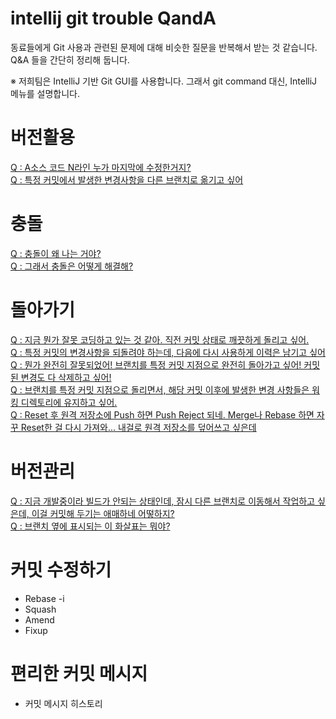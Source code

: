 # intellij git trouble QandA
동료들에게 Git 사용과 관련된 문제에 대해 비슷한 질문을 반복해서 받는 것 같습니다. Q&A 들을 간단히 정리해 둡니다. 

※ 저희팀은 IntelliJ 기반 Git GUI를 사용합니다. 그래서 git command 대신, IntelliJ 메뉴를 설명합니다.

# 버전활용
[Q : A소스 코드 N라인 누가 마지막에 수정한거지?](https://github.com/Jsing/intellij-git-trouble-qanda/blob/2d054e70d253cf3aa4f5e1d97cefb12d279f9a44/%EB%B2%84%EC%A0%84%ED%99%9C%EC%9A%A9/A%EC%86%8C%EC%8A%A4%20%EC%BD%94%EB%93%9C%20N%EB%9D%BC%EC%9D%B8%20%EB%88%84%EA%B0%80%20%EB%A7%88%EC%A7%80%EB%A7%89%EC%97%90%20%EC%88%98%EC%A0%95%ED%95%9C%EA%B1%B0%EC%A7%80%3F.md)   
[Q : 특정 커밋에서 발생한 변경사항을 다른 브랜치로 옮기고 싶어](https://github.com/Jsing/intellij-git-trouble-qanda/blob/13a89432c02bbcd6fe797d67dce1c44ef121c7ed/%EB%B2%84%EC%A0%84%ED%99%9C%EC%9A%A9/Q%20:%20%ED%8A%B9%EC%A0%95%20%EC%BB%A4%EB%B0%8B%EC%97%90%EC%84%9C%20%EB%B0%9C%EC%83%9D%ED%95%9C%20%EB%B3%80%EA%B2%BD%EC%82%AC%ED%95%AD%EC%9D%84%20%EB%8B%A4%EB%A5%B8%20%EB%B8%8C%EB%9E%9C%EC%B9%98%EB%A1%9C%20%EC%98%AE%EA%B8%B0%EA%B3%A0%20%EC%8B%B6%EC%96%B4.md)  

# 충돌
[Q : 충돌이 왜 나는 거야?](https://github.com/Jsing/intellij-git-trouble-qanda/blob/1bae99cc5506079265b95accf435155d93811864/%EC%B6%A9%EB%8F%8C/Q%20:%20%EC%B6%A9%EB%8F%8C%EC%9D%B4%20%EC%99%9C%20%EB%82%98%EB%8A%94%20%EA%B1%B0%EC%95%BC%3F.md)  
[Q : 그래서 충돌은 어떻게 해결해?](https://github.com/Jsing/intellij-git-trouble-qanda/blob/1bae99cc5506079265b95accf435155d93811864/%EC%B6%A9%EB%8F%8C/Q%20:%20%EC%B6%A9%EB%8F%8C%EC%9D%B4%20%EC%99%9C%20%EB%82%98%EB%8A%94%20%EA%B1%B0%EC%95%BC%3F.md) 

# 돌아가기
[Q : 지금 뭔가 잘못 코딩하고 있는 것 같아. 직전 커밋 상태로 깨끗하게 돌리고 싶어. ](https://github.com/Jsing/intellij-git-trouble-qanda/blob/c6b5553285e6b0e63023800674e53c73651626a6/%EB%8F%8C%EC%95%84%EA%B0%80%EA%B8%B0/Q%20:%20%EC%A7%80%EA%B8%88%20%EB%AD%94%EA%B0%80%20%EC%9E%98%EB%AA%BB%20%EC%BD%94%EB%94%A9%ED%95%98%EA%B3%A0%20%EC%9E%88%EB%8A%94%20%EA%B2%83%20%EA%B0%99%EC%95%84.%20%EC%A7%81%EC%A0%84%20%EC%BB%A4%EB%B0%8B%20%EC%83%81%ED%83%9C%EB%A1%9C%20%EA%B9%A8%EB%81%97%ED%95%98%EA%B2%8C%20%EB%8F%8C%EB%A6%AC%EA%B3%A0%20%EC%8B%B6%EC%96%B4.md)  
[Q : 특정 커밋의 변경사항을 되돌려야 하는데, 다음에 다시 사용하게 이력은 남기고 싶어 ](https://github.com/Jsing/intellij-git-trouble-qanda/blob/63f9801b5658502c8167bb3dc4bd3ed190cf2464/%EB%8F%8C%EC%95%84%EA%B0%80%EA%B8%B0/Q%20:%20%ED%8A%B9%EC%A0%95%20%EC%BB%A4%EB%B0%8B%EC%9D%98%20%EB%B3%80%EA%B2%BD%EC%82%AC%ED%95%AD%EC%9D%84%20%EB%90%98%EB%8F%8C%EB%A0%A4%EC%95%BC%20%ED%95%98%EB%8A%94%EB%8D%B0,%20%EB%8B%A4%EC%9D%8C%EC%97%90%20%EB%8B%A4%EC%8B%9C%20%EC%82%AC%EC%9A%A9%ED%95%98%EA%B2%8C%20%EC%9D%B4%EB%A0%A5%EC%9D%80%20%EB%82%A8%EA%B8%B0%EA%B3%A0%20%EC%8B%B6%EC%96%B4%20.md)  
[Q : 뭔가 완전히 잘못되었어! 브랜치를 특정 커밋 지점으로 완전히 돌아가고 싶어! 커밋된 변경도 다 삭제하고 싶어!](https://github.com/Jsing/intellij-git-trouble-qanda/blob/92823d5624825fbff614f14e8cf3d485a6c0e282/%EB%8F%8C%EC%95%84%EA%B0%80%EA%B8%B0/Q%20:%20%EB%AD%94%EA%B0%80%20%EC%99%84%EC%A0%84%ED%9E%88%20%EC%9E%98%EB%AA%BB%EB%90%98%EC%97%88%EC%96%B4!%20%EB%B8%8C%EB%9E%9C%EC%B9%98%EB%A5%BC%20%ED%8A%B9%EC%A0%95%20%EC%BB%A4%EB%B0%8B%20%EC%A7%80%EC%A0%90%EC%9C%BC%EB%A1%9C%20%EC%99%84%EC%A0%84%ED%9E%88%20%EB%8F%8C%EC%95%84%EA%B0%80%EA%B3%A0%20%EC%8B%B6%EC%96%B4!%20%EC%BB%A4%EB%B0%8B%EB%90%9C%20%EB%B3%80%EA%B2%BD%EB%8F%84%20%EB%8B%A4%20%EC%82%AD%EC%A0%9C%ED%95%98%EA%B3%A0%20%EC%8B%B6%EC%96%B4!.md)  
[Q : 브랜치를 특정 커밋 지점으로 돌리면서, 해당 커밋 이후에 발생한 변경 사항들은 워킹 디렉토리에 유지하고 싶어. ](https://github.com/Jsing/intellij-git-trouble-qanda/blob/c2ffabfcad778247c2780188efecf502a9933257/%EB%8F%8C%EC%95%84%EA%B0%80%EA%B8%B0/Q%20:%20%EB%B8%8C%EB%9E%9C%EC%B9%98%EB%A5%BC%20%ED%8A%B9%EC%A0%95%20%EC%BB%A4%EB%B0%8B%20%EC%A7%80%EC%A0%90%EC%9C%BC%EB%A1%9C%20%EB%8F%8C%EB%A6%AC%EB%A9%B4%EC%84%9C,%20%ED%95%B4%EB%8B%B9%20%EC%BB%A4%EB%B0%8B%20%EC%9D%B4%ED%9B%84%EC%97%90%20%EB%B0%9C%EC%83%9D%ED%95%9C%20%EB%B3%80%EA%B2%BD%20%EC%82%AC%ED%95%AD%EB%93%A4%EC%9D%80%20%EC%9B%8C%ED%82%B9%20%EB%94%94%EB%A0%89%ED%86%A0%EB%A6%AC%EC%97%90%20%EC%9C%A0%EC%A7%80%ED%95%98%EA%B3%A0%20%EC%8B%B6%EC%96%B4.md)   
[Q : Reset 후 원격 저장소에 Push 하면 Push Reject 되네. Merge나 Rebase 하면 자꾸 Reset한 걸 다시 가져와... 내걸로 원격 저장소를 덮어쓰고 싶은데](https://github.com/Jsing/intellij-git-trouble-qanda/blob/47c52abae81961bcc09ce79087a732af0c023c3f/%EB%8F%8C%EC%95%84%EA%B0%80%EA%B8%B0/Q%20:%20Reset%20%ED%9B%84%20%EC%9B%90%EA%B2%A9%20%EC%A0%80%EC%9E%A5%EC%86%8C%EC%97%90%20Push%20%ED%95%98%EB%A9%B4%20Push%20Reject%20%EB%90%98%EB%84%A4.%20Merge%EB%82%98%20Rebase%20%ED%95%98%EB%A9%B4%20%EC%9E%90%EA%BE%B8%20Reset%ED%95%9C%20%EA%B1%B8%20%EB%8B%A4%EC%8B%9C%20%EA%B0%80%EC%A0%B8%EC%99%80...%20%EB%82%B4%EA%B1%B8%EB%A1%9C%20%EC%9B%90%EA%B2%A9%20%EC%A0%80%EC%9E%A5%EC%86%8C%EB%A5%BC%20%EB%8D%AE%EC%96%B4%EC%93%B0%EA%B3%A0%20%EC%8B%B6%EC%9D%80%EB%8D%B0.md)  

# 버전관리
[Q : 지금 개발중이라 빌드가 안되는 상태인데, 잠시 다른 브랜치로 이동해서 작업하고 싶은데, 이걸 커밋해 두기는 애매하네 어떻하지? ](https://github.com/Jsing/intellij-git-trouble-qanda/blob/c9bdc972a185e98da479730ee5cf90880ff6d28a/%EB%B2%84%EC%A0%84%EA%B4%80%EB%A6%AC/Q%20:%20%EC%A7%80%EA%B8%88%20%EA%B0%9C%EB%B0%9C%EC%A4%91%EC%9D%B4%EB%9D%BC%20%EB%B9%8C%EB%93%9C%EA%B0%80%20%EC%95%88%EB%90%98%EB%8A%94%20%EC%83%81%ED%83%9C%EC%9D%B8%EB%8D%B0,%20%EC%9E%A0%EC%8B%9C%20%EB%8B%A4%EB%A5%B8%20%EB%B8%8C%EB%9E%9C%EC%B9%98%EB%A1%9C%20%EC%9D%B4%EB%8F%99%ED%95%B4%EC%84%9C%20%EC%9E%91%EC%97%85%ED%95%98%EA%B3%A0%20%EC%8B%B6%EC%9D%80%EB%8D%B0,%20%EC%9D%B4%EA%B1%B8%20%EC%BB%A4%EB%B0%8B%ED%95%B4%20%EB%91%90%EA%B8%B0%EB%8A%94%20%EC%95%A0%EB%A7%A4%ED%95%98%EB%84%A4%20%EC%96%B4%EB%96%BB%ED%95%98%EC%A7%80%3F.md)  
[Q : 브랜치 옆에 표시되는 이 화살표는 뭐야? ](https://github.com/Jsing/intellij-git-trouble-qanda/blob/2d3a1dd5b5a31948a918e1b07d14ab188d1d122b/%EB%B2%84%EC%A0%84%EA%B4%80%EB%A6%AC/Q%20:%20%EB%B8%8C%EB%9E%9C%EC%B9%98%20%EC%98%86%EC%97%90%20%ED%91%9C%EC%8B%9C%EB%90%98%EB%8A%94%20%EC%9D%B4%20%ED%99%94%EC%82%B4%ED%91%9C%EB%8A%94%20%EB%AD%90%EC%95%BC%3F.md)  

# 커밋 수정하기
- Rebase -i 
- Squash
- Amend 
- Fixup

# 편리한 커밋 메시지
- 커밋 메시지 히스토리
